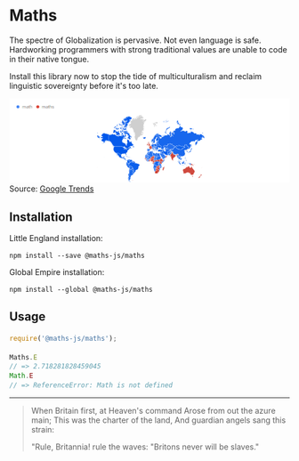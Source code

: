 # Maths

The spectre of Globalization is pervasive.  Not even language is safe.  Hardworking programmers with strong traditional values are unable to code in their native tongue.  

Install this library now to stop the tide of multiculturalism and reclaim linguistic sovereignty before it's too late.

![map](./map.png 'at least the borders are clearly marked')
Source: [Google Trends](https://trends.google.com/trends/explore?date=2015-06-23%202016-06-23,2015-06-23%202016-06-23&geo=,&q=math,maths)

## Installation

Little England installation:

```
npm install --save @maths-js/maths
```

Global Empire installation:

```
npm install --global @maths-js/maths
```

## Usage

```javascript
require('@maths-js/maths');

Maths.E
// => 2.718281828459045
Math.E
// => ReferenceError: Math is not defined
```

 ---

>  When Britain first, at Heaven's command
>  Arose from out the azure main;
>  This was the charter of the land,
>  And guardian angels sang this strain:
>  
>  "Rule, Britannia! rule the waves:
>  "Britons never will be slaves."
